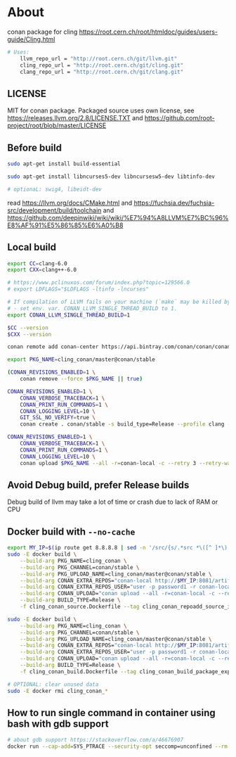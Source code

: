 # About

conan package for cling https://root.cern.ch/root/htmldoc/guides/users-guide/Cling.html

```bash
# Uses:
    llvm_repo_url = "http://root.cern.ch/git/llvm.git"
    cling_repo_url = "http://root.cern.ch/git/cling.git"
    clang_repo_url = "http://root.cern.ch/git/clang.git"
```

## LICENSE

MIT for conan package. Packaged source uses own license, see https://releases.llvm.org/2.8/LICENSE.TXT and https://github.com/root-project/root/blob/master/LICENSE

## Before build

```bash
sudo apt-get install build-essential

sudo apt-get install libncurses5-dev libncursesw5-dev libtinfo-dev

# optionaL: swig4, libeidt-dev
```

read https://llvm.org/docs/CMake.html and https://fuchsia.dev/fuchsia-src/development/build/toolchain and https://github.com/deepinwiki/wiki/wiki/%E7%94%A8LLVM%E7%BC%96%E8%AF%91%E5%86%85%E6%A0%B8

## Local build

```bash
export CC=clang-6.0
export CXX=clang++-6.0

# https://www.pclinuxos.com/forum/index.php?topic=129566.0
# export LDFLAGS="$LDFLAGS -ltinfo -lncurses"

# If compilation of LLVM fails on your machine (`make` may be killed by OS due to lack of RAM e.t.c.) 
# - set env. var. CONAN_LLVM_SINGLE_THREAD_BUILD to 1.
export CONAN_LLVM_SINGLE_THREAD_BUILD=1

$CC --version
$CXX --version

conan remote add conan-center https://api.bintray.com/conan/conan/conan-center False

export PKG_NAME=cling_conan/master@conan/stable

(CONAN_REVISIONS_ENABLED=1 \
    conan remove --force $PKG_NAME || true)

CONAN_REVISIONS_ENABLED=1 \
    CONAN_VERBOSE_TRACEBACK=1 \
    CONAN_PRINT_RUN_COMMANDS=1 \
    CONAN_LOGGING_LEVEL=10 \
    GIT_SSL_NO_VERIFY=true \
    conan create . conan/stable -s build_type=Release --profile clang --build missing

CONAN_REVISIONS_ENABLED=1 \
    CONAN_VERBOSE_TRACEBACK=1 \
    CONAN_PRINT_RUN_COMMANDS=1 \
    CONAN_LOGGING_LEVEL=10 \
    conan upload $PKG_NAME --all -r=conan-local -c --retry 3 --retry-wait 10 --force
```

## Avoid Debug build, prefer Release builds

Debug build of llvm may take a lot of time or crash due to lack of RAM or CPU

## Docker build with `--no-cache`

```bash
export MY_IP=$(ip route get 8.8.8.8 | sed -n '/src/{s/.*src *\([^ ]*\).*/\1/p;q}')
sudo -E docker build \
    --build-arg PKG_NAME=cling_conan \
    --build-arg PKG_CHANNEL=conan/stable \
    --build-arg PKG_UPLOAD_NAME=cling_conan/master@conan/stable \
    --build-arg CONAN_EXTRA_REPOS="conan-local http://$MY_IP:8081/artifactory/api/conan/conan False" \
    --build-arg CONAN_EXTRA_REPOS_USER="user -p password1 -r conan-local admin" \
    --build-arg CONAN_UPLOAD="conan upload --all -r=conan-local -c --retry 3 --retry-wait 10 --force" \
    --build-arg BUILD_TYPE=Release \
    -f cling_conan_source.Dockerfile --tag cling_conan_repoadd_source_install . --no-cache

sudo -E docker build \
    --build-arg PKG_NAME=cling_conan \
    --build-arg PKG_CHANNEL=conan/stable \
    --build-arg PKG_UPLOAD_NAME=cling_conan/master@conan/stable \
    --build-arg CONAN_EXTRA_REPOS="conan-local http://$MY_IP:8081/artifactory/api/conan/conan False" \
    --build-arg CONAN_EXTRA_REPOS_USER="user -p password1 -r conan-local admin" \
    --build-arg CONAN_UPLOAD="conan upload --all -r=conan-local -c --retry 3 --retry-wait 10 --force" \
    --build-arg BUILD_TYPE=Release \
    -f cling_conan_build.Dockerfile --tag cling_conan_build_package_export_test_upload . --no-cache

# OPTIONAL: clear unused data
sudo -E docker rmi cling_conan_*
```

## How to run single command in container using bash with gdb support

```bash
# about gdb support https://stackoverflow.com/a/46676907
docker run --cap-add=SYS_PTRACE --security-opt seccomp=unconfined --rm --entrypoint="/bin/bash" -v "$PWD":/home/u/project_copy -w /home/u/project_copy -p 50051:50051 --name DEV_cling_conan cling_conan -c pwd
```
